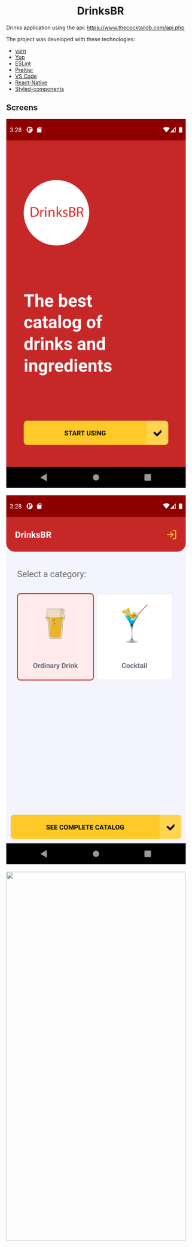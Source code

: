 <h1 align="center" style="font-size: 26;" >
   DrinksBR
</h1>

Drinks application using the api: https://www.thecocktaildb.com/api.php

The project was developed with these technologies:

-  [yarn](https://yarnpkg.com/)
-  [Yup](https://www.npmjs.com/package/yup)
-  [ESLint](https://eslint.org/)
-  [Prettier](https://prettier.io/)
-  [VS Code](https://code.visualstudio.com/)
-  [React-Native](https://reactnative.dev/)
-  [Styled-components](https://styled-components.com/)

## Screens



  <img src="assets/images/image1.png" height="987" width="480">

  <br />
  <br />

  <img src="assets/images/image2.png" height="987" width="480">

  <br />
  <br />

  <img src="assets/images/mage3.png" height="987" width="480">

